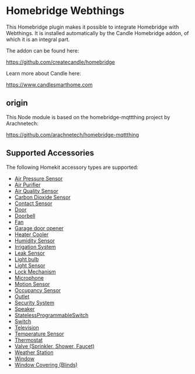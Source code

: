 # Homebridge Webthings

This Homebridge plugin makes it possible to integrate Homebridge with Webthings. It is installed automatically by the Candle Homebridge addon, of which it is an integral part.

The addon can be found here:

https://github.com/createcandle/homebridge

Learn more about Candle here:

https://www.candlesmarthome.com


## origin

This Node module is based on the homebridge-mqttthing project by Arachnetech:

https://github.com/arachnetech/homebridge-mqttthing

## Supported Accessories

The following Homekit accessory types are supported:

   * [Air Pressure Sensor](docs/Accessories.md#air-pressure-sensor)
   * [Air Purifier](docs/Accessories.md#air-purifier)
   * [Air Quality Sensor](docs/Accessories.md#air-quality-sensor)
   * [Carbon Dioxide Sensor](docs/Accessories.md#carbon-dioxide-sensor)
   * [Contact Sensor](docs/Accessories.md#contact-sensor)
   * [Door](docs/Accessories.md#door)
   * [Doorbell](docs/Accessories.md#doorbell)
   * [Fan](docs/Accessories.md#fan)
   * [Garage door opener](docs/Accessories.md#garage-door-opener)
   * [Heater Cooler](docs/Accessories.md#heater-cooler)
   * [Humidity Sensor](docs/Accessories.md#humidity-sensor)
   * [Irrigation System](docs/Accessories.md#irrigation-system)
   * [Leak Sensor](docs/Accessories.md#leak-sensor)
   * [Light bulb](docs/Accessories.md#light-bulb)
   * [Light Sensor](docs/Accessories.md#light-sensor)
   * [Lock Mechanism](docs/Accessories.md#lock-mechanism)
   * [Microphone](docs/Accessories.md#microphone)
   * [Motion Sensor](docs/Accessories.md#motion-sensor)
   * [Occupancy Sensor](docs/Accessories.md#occupancy-sensor)
   * [Outlet](docs/Accessories.md#outlet)
   * [Security System](docs/Accessories.md#security-system)
   * [Speaker](docs/Accessories.md#speaker)
   * [StatelessProgrammableSwitch](docs/Accessories.md#statelessprogrammableswitch)
   * [Switch](docs/Accessories.md#switch)
   * [Television](docs/Accessories.md#television)
   * [Temperature Sensor](docs/Accessories.md#temperature-sensor)
   * [Thermostat](docs/Accessories.md#thermostat)
   * [Valve (Sprinkler, Shower, Faucet)](docs/Accessories.md#valve)
   * [Weather Station](docs/Accessories.md#weather-station)
   * [Window](docs/Accessories.md#window)
   * [Window Covering (Blinds)](docs/Accessories.md#window-covering)
   

